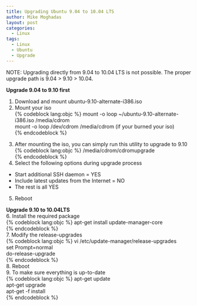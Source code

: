 ```yaml
---
title: Upgrading Ubuntu 9.04 to 10.04 LTS
author: Mike Moghadas
layout: post
categories:
  - Linux
tags:
  - Linux
  - Ubuntu
  - Upgrade
---
```

NOTE: Upgrading directly from 9.04 to 10.04 LTS is not possible. The proper upgrade path is 9.04 > 9.10 > 10.04. 

**Upgrade 9.04 to 9.10 first**  
1. Download and mount ubuntu-9.10-alternate-i386.iso  
2. Mount your iso  
{% codeblock lang:objc %}
mount -o loop ~/ubuntu-9.10-alternate-i386.iso /media/cdrom  
mount -o loop /dev/cdrom /media/cdrom (if your burned your iso)  
{% endcodeblock %}

<!--more-->

3. After mounting the iso, you can simply run this utility to upgrade to 9.10  
{% codeblock lang:objc %}
/media/cdrom/cdromupgrade  
{% endcodeblock %}  
4. Select the following options during upgrade process  
- Start additional SSH daemon = YES  
- Include latest updates from the Internet = NO  
- The rest is all YES  
5. Reboot

**Upgrade 9.10 to 10.04LTS**  
6. Install the required package  
{% codeblock lang:objc %}
apt-get install update-manager-core  
{% endcodeblock %}  
7. Modify the release-upgrades  
{% codeblock lang:objc %}
vi /etc/update-manager/release-upgrades  
set Prompt=normal  
do-release-upgrade  
{% endcodeblock %}  
8. Reboot  
9. To make sure everything is up-to-date  
{% codeblock lang:objc %}
apt-get update  
apt-get upgrade  
apt-get -f install  
{% endcodeblock %}
